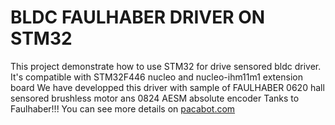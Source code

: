 # BLDC FAULHABER DRIVER ON STM32
This project demonstrate how to use STM32 for drive sensored bldc driver.
It's compatible with STM32F446 nucleo and nucleo-ihm11m1 extension board 
We have developped this driver with sample of FAULHABER 0620 hall sensored brushless motor ans 0824 AESM absolute encoder
Tanks to Faulhaber!!!
You can see more details on [pacabot.com](http://pacabot.com)
